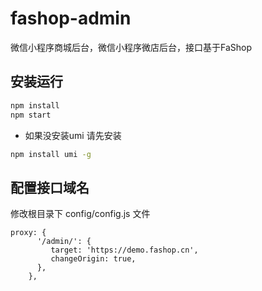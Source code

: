 # fashop-admin
微信小程序商城后台，微信小程序微店后台，接口基于FaShop

## 安装运行
```bash
npm install
npm start
```
- 如果没安装umi 请先安装
```bash
npm install umi -g
```

## 配置接口域名
修改根目录下 config/config.js 文件
```
proxy: {
      '/admin/': {
         target: 'https://demo.fashop.cn',
         changeOrigin: true,
      },
    },
```

